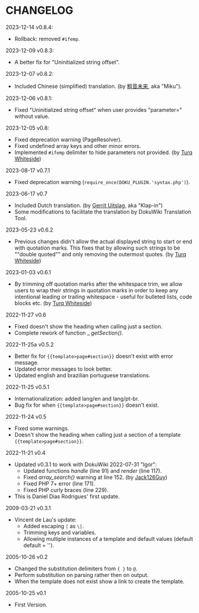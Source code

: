 # CHANGELOG

2023-12-14 v0.8.4:
* Rollback: removed `#ifemp`.

2023-12-09 v0.8.3:
* A better fix for "Uninitialized string offset".

2023-12-07 v0.8.2:
* Included Chinese (simplified) translation. (by [粗音未来](miku39@onsei.fans), aka "Miku").

2023-12-06 v0.8.1:
* Fixed "Uninitialized string offset" when user provides "parameter=" without value.

2023-12-05 v0.8:
* Fixed deprecation warning (PageResolver).
* Fixed undefined array keys and other minor errors.
* Implemented `#ifemp` delimiter to hide parameters not provided. (by [Turq Whiteside](https://github.com/TurqW))

2023-08-17 v0.7.1
* Fixed deprecation warning (`require_once(DOKU_PLUGIN.'syntax.php')`).

2023-06-17 v0.7
* Included Dutch translation. (by [Gerrit Uitslag](https://github.com/Klap-in), aka "Klap-in")
* Some modifications to facilitate the translation by DokuWiki Translation Tool.

2023-05-23 v0.6.2
* Previous changes didn't allow the actual displayed string to start or end with quotation marks. This fixes that by allowing such strings to be ""double quoted"" and only removing the outermost quotes. (by [Turq Whiteside](https://github.com/TurqW))

2023-01-03 v0.6.1
* By trimming off quotation marks after the whitespace trim, we allow users to wrap their strings in quotation marks in order to keep any intentional leading or trailing whitespace - useful for bulleted lists, code blocks etc. (by [Turq Whiteside](https://github.com/TurqW))

2022-11-27 v0.6
* Fixed doesn't show the heading when calling just a section.
* Complete rework of function _ _getSection()_.

2022-11-25a v0.5.2
* Better fix for `{{template>page#section}}` doesn't exist with error message.
* Updated error messages to look better.
* Updated english and brazilian portuguese translations.

2022-11-25 v0.5.1
* Internationalization: added lang/en and lang/pt-br.
* Bug fix for when `{{template>page#section}}` doesn't exist.

2022-11-24 v0.5
* Fixed some warnings.
* Doesn't show the heading when calling just a section of a template `{{template>page#section}}`.

2022-11-21 v0.4
* Updated v0.3.1 to work with DokuWiki 2022-07-31 "Igor":
  * Updated functions _handle_ (line 91) and _render_ (line 117).
  * Fixed _array_search()_ warning at line 152. (by [Jack126Guy](https://github.com/jack126guy))
  * Fixed PHP 7+ error (line 171).
  * Fixed PHP curly braces (line 229).
* This is Daniel Dias Rodrigues' first update.

2009-03-21 v0.3.1
* Vincent de Lau's update:
  * Added escaping `|` as `\|`.
  * Trimming keys and variables.
  * Allowing multiple instances of a template and default values (default default = '').

2005-10-26 v0.2
* Changed the substitution delimiters from `{ }` to `@`.
* Perform substitution on parsing rather then on output.
* When the template does not exist show a link to create the template.

2005-10-25 v0.1
* First Version.
